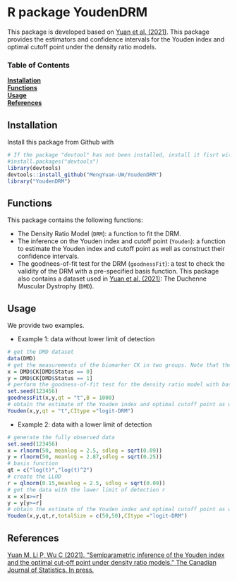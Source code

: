 # R package YoudenDRM
This package is developed based on [Yuan et al. (2021)](https://onlinelibrary.wiley.com/doi/abs/10.1002/cjs.11600). 
This package provides the estimators and confidence intervals for the Youden index and optimal cutoff point under the density ratio models.


### Table of Contents
**[Installation](#installation)**<br>
**[Functions](#functions)**<br>
**[Usage](#usage)**<br>
**[References](#references)**<br>
## Installation
Install this package from Github with 
```r
# If the package "devtool" has not been installed, install it fisrt with 
#install.packages("devtools")
library(devtools)
devtools::install_github("MengYuan-UW/YoudenDRM")
library("YoudenDRM")
```
## Functions
This package contains the following functions:
- The Density Ratio Model (`DRM`): a function to fit the DRM.
- The inference on the Youden index and cutoff point (`Youden`): a function to estimate the Youden index and cutoff point as well as construct their confidence intervals.
- The goodnees-of-fit test for the DRM (`goodnessFit`): a test to check the validity of the DRM with a pre-specified basis function.
This package also contains a dataset used in [Yuan et al. (2021)](https://onlinelibrary.wiley.com/doi/abs/10.1002/cjs.11600): The Duchenne Muscular Dystrophy (`DMD`).


## Usage
We provide two examples.
- Example 1: data without lower limit of detection
```r
# get the DMD dataset
data(DMD)
# get the measurements of the biomarker CK in two groups. Note that the measurements are fully observed. 
x = DMD$CK[DMD$Status == 0]
y = DMD$CK[DMD$Status == 1]
# perform the goodness-of-fit test for the density ratio model with basis function `qt = t`
set.seed(123456)
goodnessFit(x,y,qt = "t",B = 1000)
# obtain the estimate of the Youden index and optimal cutoff point as well as their confidence intervals
Youden(x,y,qt = "t",CItype ="logit-DRM")
```
- Example 2: data with a lower limit of detection
```r
# generate the fully observed data
set.seed(123456)
x = rlnorm(50, meanlog = 2.5, sdlog = sqrt(0.09))
y = rlnorm(50, meanlog = 2.87,sdlog = sqrt(0.25))
# basis function
qt = c("log(t)","log(t)^2")
# create the LLOD
r = qlnorm(0.15,meanlog = 2.5, sdlog = sqrt(0.09))
# get the data with the lower limit of detection r
x = x[x>=r]
y = y[y>=r]
# obtain the estimate of the Youden index and optimal cutoff point as well as their confidence intervals
Youden(x,y,qt,r,totalSize = c(50,50),CItype ="logit-DRM")
```

## References
[Yuan M, Li P, Wu C (2021). “Semiparametric inference of the Youden index and the optimal cut-off point under density ratio models.” The Canadian Journal of Statistics. In press.](https://onlinelibrary.wiley.com/doi/abs/10.1002/cjs.11600)
